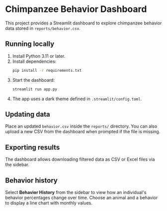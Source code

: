 # Chimpanzee Behavior Dashboard

This project provides a Streamlit dashboard to explore chimpanzee behavior data stored in `reports/behavior.csv`.

## Running locally

1. Install Python 3.11 or later.
2. Install dependencies:
   ```bash
   pip install -r requirements.txt
   ```
3. Start the dashboard:
   ```bash
   streamlit run app.py
   ```
4. The app uses a dark theme defined in `.streamlit/config.toml`.

## Updating data

Place an updated `behavior.csv` inside the `reports/` directory. You can also upload a new CSV from the dashboard when prompted if the file is missing.

## Exporting results

The dashboard allows downloading filtered data as CSV or Excel files via the sidebar.

## Behavior history

Select **Behavior History** from the sidebar to view how an individual's behavior percentages change over time. Choose an animal and a behavior to display a line chart with monthly values.
